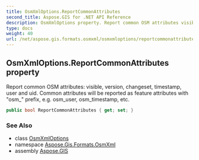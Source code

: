 ```yaml
---
title: OsmXmlOptions.ReportCommonAttributes
second_title: Aspose.GIS for .NET API Reference
description: OsmXmlOptions property. Report common OSM attributes visible version changeset timestamp user and uid. Common attributes will be reported as feature attributes with osm_ prefix e.g. osm_user osm_timestamp etc.
type: docs
weight: 40
url: /net/aspose.gis.formats.osmxml/osmxmloptions/reportcommonattributes/
---
```

## OsmXmlOptions.ReportCommonAttributes property

Report common OSM attributes: visible, version, changeset, timestamp, user and uid. Common attributes will be reported as feature attributes with "osm_" prefix, e.g. osm_user, osm_timestamp, etc.

```csharp
public bool ReportCommonAttributes { get; set; }
```

### See Also

* class [OsmXmlOptions](../)
* namespace [Aspose.Gis.Formats.OsmXml](../../osmxmloptions/)
* assembly [Aspose.GIS](../../../)


